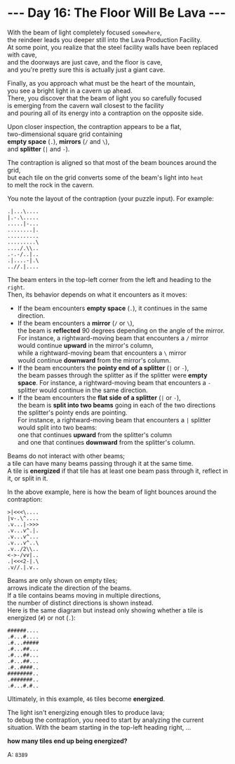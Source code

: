 # --- Day 16: The Floor Will Be Lava ---

With the beam of light completely focused `somewhere`,  
the reindeer leads you deeper still into the Lava Production Facility.  
At some point, you realize that the steel facility walls have been replaced with cave,  
and the doorways are just cave, and the floor is cave,  
and you're pretty sure this is actually just a giant cave.

Finally, as you approach what must be the heart of the mountain,  
you see a bright light in a cavern up ahead.  
There, you discover that the beam of light you so carefully focused  
is emerging from the cavern wall closest to the facility  
and pouring all of its energy into a contraption on the opposite side.

Upon closer inspection, the contraption appears to be a flat,  
two-dimensional square grid containing  
**empty space** (`.`),
**mirrors** (`/` and `\`),  
and **splitter** (`|` and `-`).

The contraption is aligned so that most of the beam bounces around the grid,  
but each tile on the grid converts some of the beam's light into `heat`  
to melt the rock in the cavern.

You note the layout of the contraption (your puzzle input). For example:

```text
.|...\....
|.-.\.....
.....|-...
........|.
..........
.........\
..../.\\..
.-.-/..|..
.|....-|.\
..//.|....
```

The beam enters in the top-left corner from the left and heading to the `right`.  
Then, its behavior depends on what it encounters as it moves:

- If the beam encounters **empty space** (`.`), it continues in the same direction.
- If the beam encounters a **mirror** (`/` or `\`),  
  the beam is **reflected** 90 degrees depending on the angle of the mirror.  
  For instance, a rightward-moving beam that encounters a `/` mirror  
  would continue **upward** in the mirror's column,  
  while a rightward-moving beam that encounters a `\` mirror  
  would continue **downward** from the mirror's column.
- If the beam encounters the **pointy end of a splitter** (`|` or `-`),  
  the beam passes through the splitter as if the splitter were **empty space**.
  For instance, a rightward-moving beam that encounters a `-` splitter would continue in the same direction.
- If the beam encounters the **flat side of a splitter** (`|` or `-`),  
  the beam is **split into two beams** going in each of the two directions  
  the splitter's pointy ends are pointing.  
  For instance, a rightward-moving beam that encounters a `|` splitter would split into two beams:  
  one that continues **upward** from the splitter's column  
  and one that continues **downward** from the splitter's column.

Beams do not interact with other beams;  
a tile can have many beams passing through it at the same time.  
A tile is **energized** if that tile has at least one beam pass through it,
reflect in it, or split in it.

In the above example, here is how the beam of light bounces around the contraption:

```text
>|<<<\....
|v-.\^....
.v...|->>>
.v...v^.|.
.v...v^...
.v...v^..\
.v../2\\..
<->-/vv|..
.|<<<2-|.\
.v//.|.v..
```

Beams are only shown on empty tiles;  
arrows indicate the direction of the beams.  
If a tile contains beams moving in multiple directions,  
the number of distinct directions is shown instead.  
Here is the same diagram but instead only showing whether a tile is energized (`#`) or not (`.`):

```text
######....
.#...#....
.#...#####
.#...##...
.#...##...
.#...##...
.#..####..
########..
.#######..
.#...#.#..
```

Ultimately, in this example, `46` tiles become **energized**.

The light isn't energizing enough tiles to produce lava;  
to debug the contraption, you need to start by analyzing the current situation.
With the beam starting in the top-left heading right, ...

**how many tiles end up being energized?**

A: `8389`
